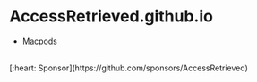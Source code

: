# AccessRetrieved.github.io

- [Macpods](https://accessretrieved.github.io/Macpods/app.html)
<br>
[:heart: Sponsor](https://github.com/sponsors/AccessRetrieved)
